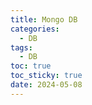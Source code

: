 ```yaml
---
title: Mongo DB
categories:
  - DB
tags:
  - DB
toc: true
toc_sticky: true
date: 2024-05-08
---
```

